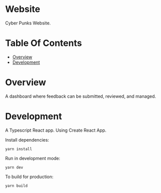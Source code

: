 # Website
Cyber Punks Website.

# Table Of Contents
- [Overview](#overview)
- [Development](#development)

# Overview
A dashboard where feedback can be submitted, reviewed, and managed.

# Development
A Typescript React app. Using Create React App.

Install dependencies:

```
yarn install
```

Run in development mode:

```
yarn dev
```

To build for production:

```
yarn build
```
